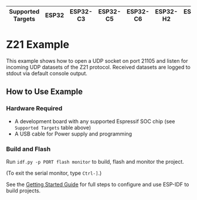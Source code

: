 | Supported Targets | ESP32 | ESP32-C3 | ESP32-C5 | ESP32-C6 | ESP32-H2 | ESP32-P4 | ESP32-S2 | ESP32-S3 |
| ----------------- | ----- | -------- | -------- | -------- | -------- | -------- | -------- | -------- |

# Z21 Example
This example shows how to open a UDP socket on port 21105 and listen for incoming UDP datasets of the Z21 protocol. Received datasets are logged to stdout via default console output.

## How to Use Example
### Hardware Required
* A development board with any supported Espressif SOC chip (see `Supported Targets` table above)
* A USB cable for Power supply and programming

### Build and Flash
Run `idf.py -p PORT flash monitor` to build, flash and monitor the project.

(To exit the serial monitor, type ``Ctrl-]``.)

See the [Getting Started Guide](https://docs.espressif.com/projects/esp-idf/en/latest/get-started/index.html) for full steps to configure and use ESP-IDF to build projects.